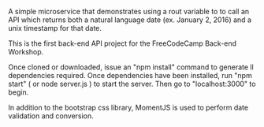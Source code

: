 A simple microservice that demonstrates using a rout variable to to call
an API which returns both a natural language date (ex. January 2, 2016) and
a unix timestamp for that date.

This is the first back-end API project for the FreeCodeCamp Back-end Workshop.

Once cloned or downloaded, issue an "npm install" command to generate ll dependencies required.
Once dependencies have been installed, run "npm start" ( or node server.js ) to start the server. 
Then go to "localhost:3000" to begin.

In addition to the bootstrap css library, MomentJS is used to perform date validation and conversion.



